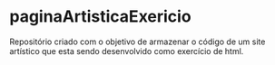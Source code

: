 # paginaArtisticaExericio
Repositório criado com o objetivo de armazenar o código de um site artístico que esta sendo desenvolvido como exercício de html.  
